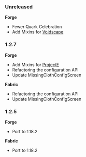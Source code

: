 ### Unreleased

**Forge**

- Fewer Quark Celebration
- Add Mixins for [Voidscape](https://www.curseforge.com/minecraft/mc-mods/voidscape)

### 1.2.7

**Forge**

- Add Mixins for [ProjectE](https://www.curseforge.com/minecraft/mc-mods/projecte)
- Refactoring the configuration API
- Update MissingClothConfigScreen

**Fabric**

- Refactoring the configuration API
- Update MissingClothConfigScreen

### 1.2.5

**Forge**

- Port to 1.18.2

**Fabric**

- Port to 1.18.2
